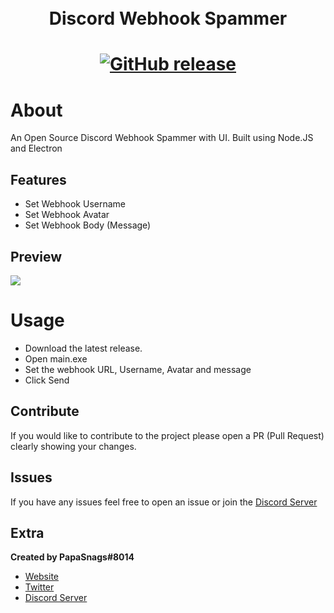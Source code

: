 <h1 align="center">
    <br>
    Discord Webhook Spammer
    <br>
<h1>
<p align="center">
    <a href="https://github.com/papasnags/Discord-Webhook-Spammer/releases">
        <img alt="GitHub release" src="https://img.shields.io/github/release/PapaSnags/Discord-Webhook-Spammer.svg">
    </a>
</p>

# About
An Open Source Discord Webhook Spammer with UI. Built using Node.JS and Electron

## Features 
* Set Webhook Username
* Set Webhook Avatar
* Set Webhook Body (Message)

## Preview
<img src="https://i.imgur.com/UbOQUwz.png">

# Usage
* Download the latest release.
* Open main.exe
* Set the webhook URL, Username, Avatar and message
* Click Send

## Contribute
If you would like to contribute to the project please open a PR (Pull Request) clearly showing your changes.

## Issues
If you have any issues feel free to open an issue or join the [Discord Server](https://discord.com/invite/w7B5nKB)

## Extra
__Created by PapaSnags#8014__
* [Website](https://papa-snags.com/projects/PLUG/)
* [Twitter](https://twitter.com/PapaSnags)
* [Discord Server](https://discord.com/invite/w7B5nKB)
</br>

